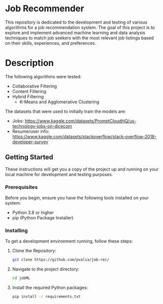 # Job Recommender
This repository is dedicated to the development and testing of various algorithms for a job recommendation system. The goal of this project is to explore and implement advanced machine learning and data analysis techniques to match job seekers with the most relevant job listings based on their skills, experiences, and preferences.

# Description
The following algorithms were tested:
- Collaborative Filtering
- Content Filtering
- Hybrid Filtering
  - K-Means and Agglomerative Clustering

The datasets that were used to initially train the models are:
- Jobs: https://www.kaggle.com/datasets/PromptCloudHQ/us-technology-jobs-on-dicecom
- Resume/user info: https://www.kaggle.com/datasets/stackoverflow/stack-overflow-2018-developer-survey

## Getting Started

These instructions will get you a copy of the project up and running on your local machine for development and testing purposes.

### Prerequisites

Before you begin, ensure you have the following tools installed on your system:
- Python 3.8 or higher
- pip (Python Package Installer)

### Installing

To get a development environment running, follow these steps:

1. Clone the Repository:
    ```sh
    git clone https://github.com/pvalia/job-rec/
    ```

2. Navigate to the project directory:
    ```sh
    cd jobML
    ```

3. Install the required Python packages:
    ```sh
    pip install -r requirements.txt
    ```

